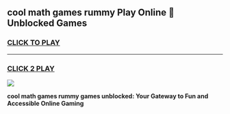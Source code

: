 
## cool math games rummy Play Online 👋 Unblocked Games
<h3>
<a href="https://news.freeplayer.one?title=cool_math_games_rummy&ref=17CMG">CLICK TO PLAY</a></h3>
<hr>

<h3>
<a href="https://news.freeplayer.one?title=cool_math_games_rummy&ref=17CMG">CLICK 2 PLAY</a>
  
</h3>

<a href="https://news.freeplayer.one?title=cool_math_games_rummy&ref=17CMG/"><img src="https://clearcache.store/games.png"></a>


**cool math games rummy games unblocked: Your Gateway to Fun and Accessible Online Gaming**

